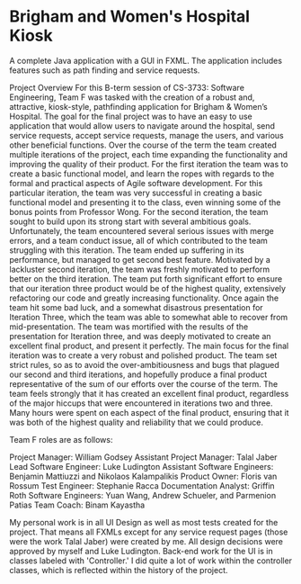 # Brigham and Women's Hospital Kiosk

A complete Java application with a GUl in FXML. The application includes features such as path finding and service requests.

Project Overview For this B-term session of CS-3733: Software Engineering, Team F was tasked with the creation of a robust and, attractive, kiosk-style, pathfinding application for Brigham & Women’s Hospital. The goal for the final project was to have an easy to use application that would allow users to navigate around the hospital, send service requests, accept service requests, manage the users, and various other beneficial functions. Over the course of the term the team created multiple iterations of the project, each time expanding the functionality and improving the quality of their product. For the first iteration the team was to create a basic functional model, and learn the ropes with regards to the formal and practical aspects of Agile software development. For this particular iteration, the team was very successful in creating a basic functional model and presenting it to the class, even winning some of the bonus points from Professor Wong. For the second iteration, the team sought to build upon its strong start with several ambitious goals. Unfortunately, the team encountered several serious issues with merge errors, and a team conduct issue, all of which contributed to the team struggling with this iteration. The team ended up suffering in its performance, but managed to get second best feature. Motivated by a lackluster second iteration, the team was freshly motivated to perform better on the third iteration. The team put forth significant effort to ensure that our iteration three product would be of the highest quality, extensively refactoring our code and greatly increasing functionality. Once again the team hit some bad luck, and a somewhat disastrous presentation for Iteration Three, which the team was able to somewhat able to recover from mid-presentation. The team was mortified with the results of the presentation for Iteration three, and was deeply motivated to create an excellent final product, and present it perfectly. The main focus for the final iteration was to create a very robust and polished product. The team set strict rules, so as to avoid the over-ambitiousness and bugs that plagued our second and third iterations, and hopefully produce a final product representative of the sum of our efforts over the course of the term. The team feels strongly that it has created an excellent final product, regardless of the major hiccups that were encountered in iterations two and three. Many hours were spent on each aspect of the final product, ensuring that it was both of the highest quality and reliability that we could produce.

Team F roles are as follows:

Project Manager: William Godsey
Assistant Project Manager: Talal Jaber
Lead Software Engineer: Luke Ludington
Assistant Software Engineers: Benjamin Mattiuzzi and Nikolaos Kalampalikis
Product Owner: Floris van Rossum
Test Engineer: Stephanie Racca
Documentation Analyst: Griffin Roth
Software Engineers: Yuan Wang, Andrew Schueler, and Parmenion Patias
Team Coach: Binam Kayastha

My personal work is in all UI Design as well as most tests created for the project. That means all FXMLs except for any service request pages (those were the work Talal Jaber) were created by me. All design decisions were approved by myself and Luke Ludington. Back-end work for the UI is in classes labeled with 'Controller.' I did quite a lot of work within the controller classes, which is reflected within the history of the project.

